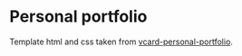 # Personal portfolio

Template html and css taken from [vcard-personal-portfolio](https://github.com/codewithsadee/vcard-personal-portfolio).
